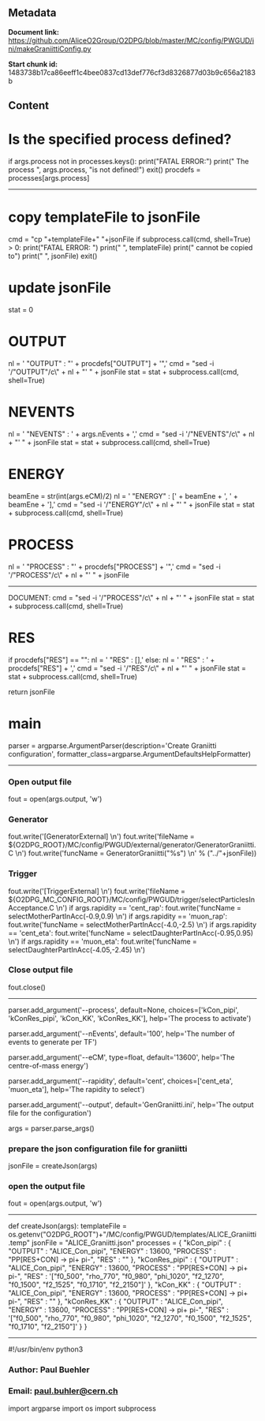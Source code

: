 ## Metadata

**Document link:** https://github.com/AliceO2Group/O2DPG/blob/master/MC/config/PWGUD/ini/makeGraniittiConfig.py

**Start chunk id:** 1483738b17ca86eeff1c4bee0837cd13def776cf3d8326877d03b9c656a2183b

## Content

# Is the specified process defined?
if args.process not in processes.keys():
    print("FATAL ERROR:")
    print("  The process ", args.process, "is not defined!")
    exit()
procdefs = processes[args.process]

---

# copy templateFile to jsonFile
  cmd = "cp "+templateFile+" "+jsonFile
  if subprocess.call(cmd, shell=True) > 0:
    print("FATAL ERROR: ")
    print("  ", templateFile)
    print("  cannot be copied to")
    print("  ", jsonFile)
    exit()
  
  # update jsonFile
  stat = 0
  # OUTPUT
  nl = '    "OUTPUT"     : "' + procdefs["OUTPUT"] + '",'
  cmd = "sed -i '/\"OUTPUT\"/c\\" + nl + "' " + jsonFile
  stat = stat + subprocess.call(cmd, shell=True)
  # NEVENTS
  nl = '    "NEVENTS"    : ' + args.nEvents + ','
  cmd = "sed -i '/\"NEVENTS\"/c\\" + nl + "' " + jsonFile
  stat = stat + subprocess.call(cmd, shell=True)
  # ENERGY
  beamEne = str(int(args.eCM)/2)
  nl = '    "ENERGY"  : [' + beamEne + ', ' + beamEne + '],'
  cmd = "sed -i '/\"ENERGY\"/c\\" + nl + "' " + jsonFile
  stat = stat + subprocess.call(cmd, shell=True)
  # PROCESS
  nl = '    "PROCESS" : "' + procdefs["PROCESS"] + '",'
  cmd = "sed -i '/\"PROCESS\"/c\\" + nl + "' " + jsonFile

---

DOCUMENT:
    cmd = "sed -i '/\"PROCESS\"/c\\" + nl + "' " + jsonFile
  stat = stat + subprocess.call(cmd, shell=True)
  # RES
  if procdefs["RES"] == "":
    nl = '    "RES"     : [],'
  else:
    nl = '    "RES"     : ' + procdefs["RES"] + ','
  cmd = "sed -i '/\"RES\"/c\\" + nl + "' " + jsonFile
  stat = stat + subprocess.call(cmd, shell=True)
  
  return jsonFile
  
# main
parser = argparse.ArgumentParser(description='Create Graniitti configuration',
                                 formatter_class=argparse.ArgumentDefaultsHelpFormatter)

---

### Open output file
fout = open(args.output, 'w')

### Generator
fout.write('[GeneratorExternal] \n')
fout.write('fileName = ${O2DPG_ROOT}/MC/config/PWGUD/external/generator/GeneratorGraniitti.C \n')
fout.write('funcName = GeneratorGraniitti("%s")  \n' % ("../"+jsonFile))
    
### Trigger
fout.write('[TriggerExternal] \n')
fout.write('fileName = ${O2DPG_MC_CONFIG_ROOT}/MC/config/PWGUD/trigger/selectParticlesInAcceptance.C \n')
if args.rapidity == 'cent_rap':
    fout.write('funcName = selectMotherPartInAcc(-0.9,0.9) \n')
if args.rapidity == 'muon_rap':
    fout.write('funcName = selectMotherPartInAcc(-4.0,-2.5) \n')
if args.rapidity == 'cent_eta':
    fout.write('funcName = selectDaughterPartInAcc(-0.95,0.95) \n')
if args.rapidity == 'muon_eta':
    fout.write('funcName = selectDaughterPartInAcc(-4.05,-2.45) \n')

### Close output file
fout.close()

---

parser.add_argument('--process', default=None, choices=['kCon_pipi', 'kConRes_pipi', 'kCon_KK', 'kConRes_KK'],
                    help='The process to activate')

parser.add_argument('--nEvents', default='100',
                    help='The number of events to generate per TF')

parser.add_argument('--eCM', type=float, default='13600',
                    help='The centre-of-mass energy')

parser.add_argument('--rapidity', default='cent', choices=['cent_eta', 'muon_eta'],
                    help='The rapidity to select')

parser.add_argument('--output', default='GenGraniitti.ini',
                    help='The output file for the configuration')

args = parser.parse_args()

### prepare the json configuration file for graniitti
jsonFile = createJson(args)

### open the output file
fout = open(args.output, 'w')

---

def createJson(args):
  templateFile = os.getenv("O2DPG_ROOT")+"/MC/config/PWGUD/templates/ALICE_Graniitti.temp"
  jsonFile = "ALICE_Graniitti.json"
  processes = {
    "kCon_pipi" : {
      "OUTPUT" : "ALICE_Con_pipi",
      "ENERGY" : 13600,
      "PROCESS" : "PP[RES+CON]<C> -> pi+ pi-",
      "RES" : ""
    },
    "kConRes_pipi" : {
      "OUTPUT" : "ALICE_Con_pipi",
      "ENERGY" : 13600,
      "PROCESS" : "PP[RES+CON]<C> -> pi+ pi-",
      "RES" : '["f0_500", "rho_770", "f0_980", "phi_1020", "f2_1270", "f0_1500", "f2_1525", "f0_1710", "f2_2150"]'
    },
    "kCon_KK" : {
      "OUTPUT" : "ALICE_Con_pipi",
      "ENERGY" : 13600,
      "PROCESS" : "PP[RES+CON]<C> -> pi+ pi-",
      "RES" : ""
    },
    "kConRes_KK" : {
      "OUTPUT" : "ALICE_Con_pipi",
      "ENERGY" : 13600,
      "PROCESS" : "PP[RES+CON]<C> -> pi+ pi-",
      "RES" : '["f0_500", "rho_770", "f0_980", "phi_1020", "f2_1270", "f0_1500", "f2_1525", "f0_1710", "f2_2150"]'
    }
  }

---

#!/usr/bin/env python3

### Author: Paul Buehler
### Email: paul.buhler@cern.ch

import argparse
import os
import subprocess